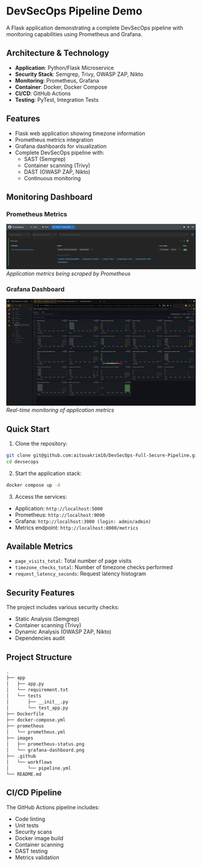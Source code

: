 # DevSecOps Pipeline Demo

A Flask application demonstrating a complete DevSecOps pipeline with monitoring capabilities using Prometheus and Grafana.

## Architecture & Technology
- **Application**: Python/Flask Microservice
- **Security Stack**: Semgrep, Trivy, OWASP ZAP, Nikto
- **Monitoring**: Prometheus, Grafana
- **Container**: Docker, Docker Compose
- **CI/CD**: GitHub Actions
- **Testing**: PyTest, Integration Tests

## Features

- Flask web application showing timezone information
- Prometheus metrics integration
- Grafana dashboards for visualization
- Complete DevSecOps pipeline with:
  - SAST (Semgrep)
  - Container scanning (Trivy)
  - DAST (OWASP ZAP, Nikto)
  - Continuous monitoring

## Monitoring Dashboard

### Prometheus Metrics
![Prometheus Target Status](images/prometheus.png)
*Application metrics being scraped by Prometheus*

### Grafana Dashboard
![Grafana Dashboard](images/grafana.png)
*Real-time monitoring of application metrics*

##  Quick Start

1. Clone the repository:
```bash
git clone git@github.com:aitouakrim10/DevSecOps-Full-Secure-Pipeline.git
cd devsecops
```

2. Start the application stack:
```bash
docker compose up -d
```

3. Access the services:
- Application: `http://localhost:5000`
- Prometheus: `http://localhost:9090`
- Grafana: `http://localhost:3000 (login: admin/admin)`
- Metrics endpoint: `http://localhost:8000/metrics`

## Available Metrics

- `page_visits_total`: Total number of page visits
- `timezone_checks_total`: Number of timezone checks performed
- `request_latency_seconds`: Request latency histogram

## Security Features

The project includes various security checks:
- Static Analysis (Semgrep)
- Container scanning (Trivy)
- Dynamic Analysis (OWASP ZAP, Nikto)
- Dependencies audit

## Project Structure

```
.
├── app
│   ├── app.py
│   └── requirement.txt
│   └── tests
│       ├── __init__.py
│       └── test_app.py
├── Dockerfile
├── docker-compose.yml
├── prometheus
│   └── prometheus.yml
├── images
│   ├── prometheus-status.png
│   └── grafana-dashboard.png
├── .github
│   └── workflows
│       └── pipeline.yml
└── README.md
```

## CI/CD Pipeline

The GitHub Actions pipeline includes:
- Code linting
- Unit tests
- Security scans
- Docker image build
- Container scanning
- DAST testing
- Metrics validation

